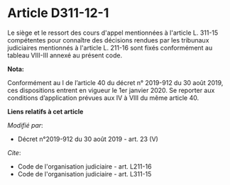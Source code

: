 # Article D311-12-1

Le siège et le ressort des cours d'appel mentionnées à l'article L. 311-15 compétentes pour connaître des décisions rendues
par les   tribunaux judiciaires mentionnés à l'article L. 211-16 sont fixés conformément au tableau VIII-III annexé au
présent code.

**Nota:**

Conformément au I de l’article 40 du décret n° 2019-912 du 30 août 2019, ces dispositions entrent en vigueur le 1er janvier
2020. Se reporter aux conditions d’application prévues aux IV à VIII du même article 40.

**Liens relatifs à cet article**

_Modifié par_:

  - Décret n°2019-912 du 30 août 2019 - art. 23 (V)

_Cite_:

  - Code de l'organisation judiciaire - art. L211-16
  - Code de l'organisation judiciaire - art. L311-15
